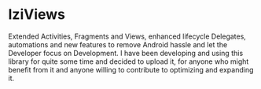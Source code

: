 # IziViews
Extended Activities, Fragments and Views, enhanced lifecycle Delegates, automations and new features to remove Android hassle and let the Developer focus on Development.
I have been developing and using this library for quite some time and decided to upload it, for anyone who might benefit from it and anyone willing to contribute to optimizing and expanding it.
